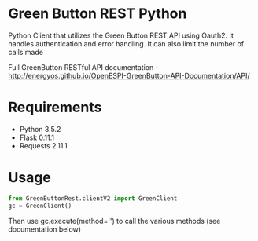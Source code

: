 Green Button REST Python
========================
Python Client that utilizes the Green Button REST API using Oauth2. It handles authentication and error handling. It can also limit the number of calls made
<br />

Full GreenButton RESTful API documentation - http://energyos.github.io/OpenESPI-GreenButton-API-Documentation/API/

Requirements
========================
* Python 3.5.2
* Flask 0.11.1
* Requests 2.11.1

Usage
========================
```python
from GreenButtonRest.clientV2 import GreenClient
gc = GreenClient()
```
Then use gc.execute(method='') to call the various methods (see documentation below) 

